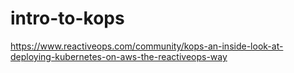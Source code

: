 # intro-to-kops

https://www.reactiveops.com/community/kops-an-inside-look-at-deploying-kubernetes-on-aws-the-reactiveops-way
